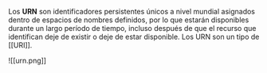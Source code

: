 Los **URN** son identificadores persistentes únicos a nivel mundial asignados dentro de espacios de nombres definidos, por lo que estarán disponibles durante un largo período de tiempo, incluso después de que el recurso que identifican deje de existir o deje de estar disponible. Los URN son un tipo de [[URI]].

![[urn.png]]